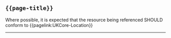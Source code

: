 ## `{{page-title}}`

Where possible, it is expected that the resource being referenced SHOULD conform to  {{pagelink:UKCore-Location}}

---

